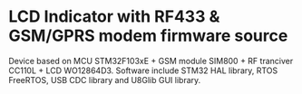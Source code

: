 # LCD Indicator with RF433 & GSM/GPRS modem firmware source

Device based on MCU STM32F103xE + GSM module SIM800 + RF tranciver CC110L + LCD WO12864D3.
Software include STM32 HAL library, RTOS FreeRTOS, USB CDC library and U8Glib GUI library.